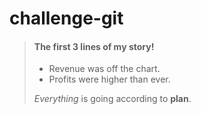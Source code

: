 # challenge-git
> #### The first 3 lines of my story!
>
> - Revenue was off the chart.
> - Profits were higher than ever.
>
>  *Everything* is going according to **plan**.